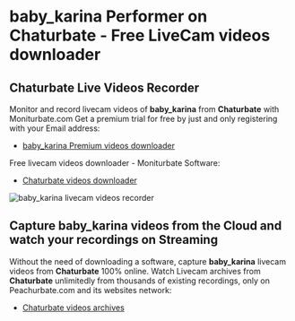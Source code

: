 # baby_karina Performer on Chaturbate - Free LiveCam videos downloader

## Chaturbate Live Videos Recorder

Monitor and record livecam videos of **baby_karina** from **Chaturbate** with Moniturbate.com
Get a premium trial for free by just and only registering with your Email address:
* [baby_karina Premium videos downloader](https://moniturbate.com/request-demo-licence-key.html)

Free livecam videos downloader - Moniturbate Software:
* [Chaturbate videos downloader](https://moniturbate.com/moniturbate-download-software.html)

![baby_karina livecam videos recorder](https://peachurnet.com/templates/moniturbate-software.png)


## Capture baby_karina videos from the Cloud and watch your recordings on Streaming

Without the need of downloading a software, capture **baby_karina** livecam videos from **Chaturbate** 100% online.
Watch Livecam archives from **Chaturbate** unlimitedly from thousands of existing recordings, only on Peachurbate.com and its websites network:
* [Chaturbate videos archives](https://peachurnet.com/)